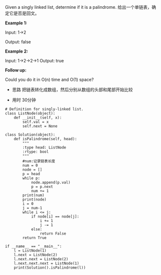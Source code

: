 Given a singly linked list, determine if it is a palindrome.
给出一个单链表，确定它是否是回文。

__Example 1:__

Input: 1->2

Output: false

__Example 2:__

Input: 1->2->2->1
Output: true

__Follow up:__

Could you do it in O(n) time and O(1) space?

- 思路
把链表转化成数组，然后分别从数组的头部和尾部开始比较

- 用时
30分钟

~~~
# Definition for singly-linked list.
class ListNode(object):
    def __init__(self, x):
        self.val = x
        self.next = None

class Solution(object):
    def isPalindrome(self, head):
        """
        :type head: ListNode
        :rtype: bool
        """
        #num:记录链表长度
        num = 0
        node = []
        p = head
        while p:
            node.append(p.val)
            p = p.next
            num += 1
        print(num)
        print(node)
        i = 0
        j = num-1
        while i <= j:
            if node[i] == node[j]:
                i += 1
                j -= 1
            else:
                return False
        return True

if __name__ == "__main__":
    l = ListNode(1)
    l.next = ListNode(2)
    l.next.next = ListNode(2)
    l.next.next.next = ListNode(1)
    print(Solution().isPalindrome(l))
~~~




